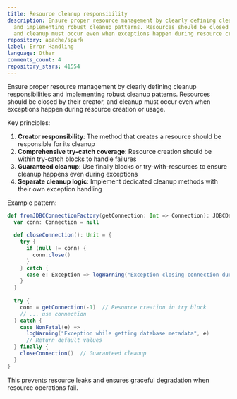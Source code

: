 ```yaml
---
title: Resource cleanup responsibility
description: Ensure proper resource management by clearly defining cleanup responsibilities
  and implementing robust cleanup patterns. Resources should be closed by their creator,
  and cleanup must occur even when exceptions happen during resource creation or usage.
repository: apache/spark
label: Error Handling
language: Other
comments_count: 4
repository_stars: 41554
---
```


Ensure proper resource management by clearly defining cleanup responsibilities and implementing robust cleanup patterns. Resources should be closed by their creator, and cleanup must occur even when exceptions happen during resource creation or usage.

Key principles:
1. **Creator responsibility**: The method that creates a resource should be responsible for its cleanup
2. **Comprehensive try-catch coverage**: Resource creation should be within try-catch blocks to handle failures
3. **Guaranteed cleanup**: Use finally blocks or try-with-resources to ensure cleanup happens even during exceptions
4. **Separate cleanup logic**: Implement dedicated cleanup methods with their own exception handling

Example pattern:
```scala
def fromJDBCConnectionFactory(getConnection: Int => Connection): JDBCDatabaseMetadata = {
  var conn: Connection = null
  
  def closeConnection(): Unit = {
    try {
      if (null != conn) {
        conn.close()
      }
    } catch {
      case e: Exception => logWarning("Exception closing connection during metadata fetch", e)
    }
  }
  
  try {
    conn = getConnection(-1)  // Resource creation in try block
    // ... use connection
  } catch {
    case NonFatal(e) =>
      logWarning("Exception while getting database metadata", e)
      // Return default values
  } finally {
    closeConnection()  // Guaranteed cleanup
  }
}
```

This prevents resource leaks and ensures graceful degradation when resource operations fail.